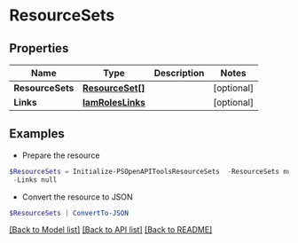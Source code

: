 # ResourceSets
## Properties

Name | Type | Description | Notes
------------ | ------------- | ------------- | -------------
**ResourceSets** | [**ResourceSet[]**](ResourceSet.md) |  | [optional] 
**Links** | [**IamRolesLinks**](IamRolesLinks.md) |  | [optional] 

## Examples

- Prepare the resource
```powershell
$ResourceSets = Initialize-PSOpenAPIToolsResourceSets  -ResourceSets null `
 -Links null
```

- Convert the resource to JSON
```powershell
$ResourceSets | ConvertTo-JSON
```

[[Back to Model list]](../README.md#documentation-for-models) [[Back to API list]](../README.md#documentation-for-api-endpoints) [[Back to README]](../README.md)


